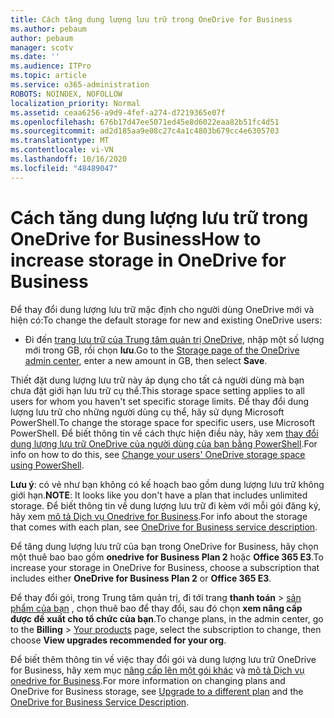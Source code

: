 ```yaml
---
title: Cách tăng dung lượng lưu trữ trong OneDrive for Business
ms.author: pebaum
author: pebaum
manager: scotv
ms.date: ''
ms.audience: ITPro
ms.topic: article
ms.service: o365-administration
ROBOTS: NOINDEX, NOFOLLOW
localization_priority: Normal
ms.assetid: ceaa6256-a9d9-4fef-a274-d7219365e07f
ms.openlocfilehash: 676b17d47ee5071ed45e8d6022eaa82b51fc4d51
ms.sourcegitcommit: ad2d185aa9e08c27c4a1c4803b679cc4e6305703
ms.translationtype: MT
ms.contentlocale: vi-VN
ms.lasthandoff: 10/16/2020
ms.locfileid: "48489047"
---
```

# <a name="how-to-increase-storage-in-onedrive-for-business"></a><span data-ttu-id="78926-102">Cách tăng dung lượng lưu trữ trong OneDrive for Business</span><span class="sxs-lookup"><span data-stu-id="78926-102">How to increase storage in OneDrive for Business</span></span>

<span data-ttu-id="78926-103">Để thay đổi dung lượng lưu trữ mặc định cho người dùng OneDrive mới và hiện có:</span><span class="sxs-lookup"><span data-stu-id="78926-103">To change the default storage for new and existing OneDrive users:</span></span>
  
- <span data-ttu-id="78926-104">Đi đến [trang lưu trữ của Trung tâm quản trị OneDrive](https://admin.onedrive.com/?v=StorageSettings), nhập một số lượng mới trong GB, rồi chọn **lưu**.</span><span class="sxs-lookup"><span data-stu-id="78926-104">Go to the [Storage page of the OneDrive admin center](https://admin.onedrive.com/?v=StorageSettings), enter a new amount in GB, then select **Save**.</span></span>

<span data-ttu-id="78926-105">Thiết đặt dung lượng lưu trữ này áp dụng cho tất cả người dùng mà bạn chưa đặt giới hạn lưu trữ cụ thể.</span><span class="sxs-lookup"><span data-stu-id="78926-105">This storage space setting applies to all users for whom you haven't set specific storage limits.</span></span> <span data-ttu-id="78926-106">Để thay đổi dung lượng lưu trữ cho những người dùng cụ thể, hãy sử dụng Microsoft PowerShell.</span><span class="sxs-lookup"><span data-stu-id="78926-106">To change the storage space for specific users, use Microsoft PowerShell.</span></span> <span data-ttu-id="78926-107">Để biết thông tin về cách thực hiện điều này, hãy xem [thay đổi dung lượng lưu trữ OneDrive của người dùng của bạn bằng PowerShell](https://docs.microsoft.com/onedrive/change-user-storage).</span><span class="sxs-lookup"><span data-stu-id="78926-107">For info on how to do this, see [Change your users' OneDrive storage space using PowerShell](https://docs.microsoft.com/onedrive/change-user-storage).</span></span>

<span data-ttu-id="78926-108">**Lưu ý**: có vẻ như bạn không có kế hoạch bao gồm dung lượng lưu trữ không giới hạn.</span><span class="sxs-lookup"><span data-stu-id="78926-108">**NOTE**: It looks like you don't have a plan that includes unlimited storage.</span></span> <span data-ttu-id="78926-109">Để biết thông tin về dung lượng lưu trữ đi kèm với mỗi gói đăng ký, hãy xem [mô tả Dịch vụ Onedrive for Business](https://docs.microsoft.com/office365/servicedescriptions/onedrive-for-business-service-description).</span><span class="sxs-lookup"><span data-stu-id="78926-109">For info about the storage that comes with each plan, see [OneDrive for Business service description](https://docs.microsoft.com/office365/servicedescriptions/onedrive-for-business-service-description).</span></span>
  
<span data-ttu-id="78926-110">Để tăng dung lượng lưu trữ của bạn trong OneDrive for Business, hãy chọn một thuê bao bao gồm **onedrive for Business Plan 2** hoặc **Office 365 E3**.</span><span class="sxs-lookup"><span data-stu-id="78926-110">To increase your storage in OneDrive for Business, choose a subscription that includes either **OneDrive for Business Plan 2** or **Office 365 E3**.</span></span>
  
<span data-ttu-id="78926-111">Để thay đổi gói, trong Trung tâm quản trị, đi tới trang **thanh toán** \> [sản phẩm của bạn](https://go.microsoft.com/fwlink/p/?linkid=842054) , chọn thuê bao để thay đổi, sau đó chọn **xem nâng cấp được đề xuất cho tổ chức của bạn**.</span><span class="sxs-lookup"><span data-stu-id="78926-111">To change plans, in the admin center, go to the **Billing** \> [Your products](https://go.microsoft.com/fwlink/p/?linkid=842054) page, select the subscription to change, then choose **View upgrades recommended for your org**.</span></span>
  
<span data-ttu-id="78926-112">Để biết thêm thông tin về việc thay đổi gói và dung lượng lưu trữ OneDrive for Business, hãy xem mục [nâng cấp lên một gói khác](https://docs.microsoft.com/microsoft-365/commerce/subscriptions/upgrade-to-different-plan) và [mô tả Dịch vụ onedrive for Business](https://docs.microsoft.com/office365/servicedescriptions/onedrive-for-business-service-description).</span><span class="sxs-lookup"><span data-stu-id="78926-112">For more information on changing plans and OneDrive for Business storage, see [Upgrade to a different plan](https://docs.microsoft.com/microsoft-365/commerce/subscriptions/upgrade-to-different-plan) and the [OneDrive for Business Service Description](https://docs.microsoft.com/office365/servicedescriptions/onedrive-for-business-service-description).</span></span>